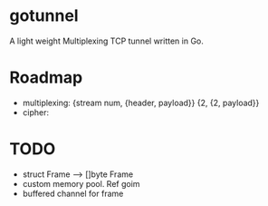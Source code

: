 # gotunnel
A light weight Multiplexing TCP tunnel written in Go.


# Roadmap
* multiplexing: {stream num, {header, payload}} {2, {2, payload}}
* cipher: 


# TODO
* struct Frame --> []byte Frame
* custom memory pool. Ref goim
* buffered channel for frame
